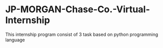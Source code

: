 # JP-MORGAN-Chase-Co.-Virtual-Internship
This internship program consist of 3 task based on python programming language
